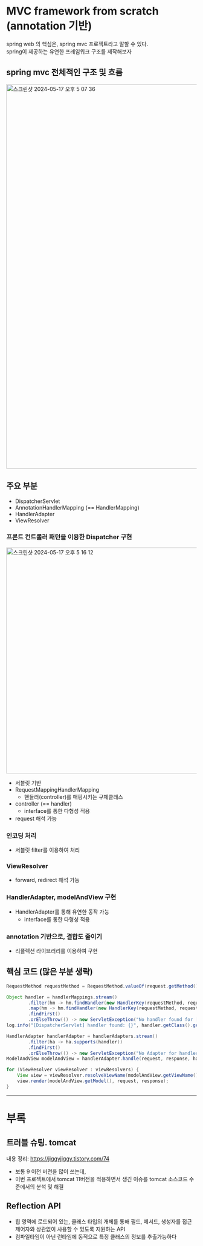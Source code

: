 # MVC framework from scratch (annotation 기반)
spring web 의 핵심은, spring mvc 프로젝트라고 말할 수 있다. <br>
spring이 제공하는 유연한 프레임워크 구조를 제작해보자 <br>

## spring mvc 전체적인 구조 및 흐름
<img width="1014" alt="스크린샷 2024-05-17 오후 5 07 36" src="https://github.com/user-attachments/assets/1e3c915b-bc9f-4c3f-870d-fc0429642726">

## 주요 부분
- DispatcherServlet
- AnnotationHandlerMapping (== HandlerMapping)
- HandlerAdapter
- ViewResolver

### 프론트 컨트롤러 패턴을 이용한 Dispatcher 구현
<img width="596" alt="스크린샷 2024-05-17 오후 5 16 12" src="https://github.com/user-attachments/assets/d8a23462-cacb-46ef-b7cd-7176bb105ee5"> <br>
- 서블릿 기반
- RequestMappingHandlerMapping
    - 핸들러(controller)를 매핑시키는 구체클래스
- controller (== handler)
    - interface를 통한 다형성 적용
- request 해석 가능

### 인코딩 처리
- 서블릿 filter를 이용하여 처리
  
### ViewResolver
- forward, redirect 해석 가능

### HandlerAdapter, modelAndView 구현
- HandlerAdapter를 통해 유연한 동작 가능
    - interface를 통한 다형성 적용

### annotation 기반으로, 결합도 줄이기 
- 리플렉션 라이브러리를 이용하여 구현

## 핵심 코드 (많은 부분 생략)

```java 
RequestMethod requestMethod = RequestMethod.valueOf(request.getMethod());

Object handler = handlerMappings.stream()
        .filter(hm -> hm.findHandler(new HandlerKey(requestMethod, requestURI)) != null)
        .map(hm -> hm.findHandler(new HandlerKey(requestMethod, requestURI)))
        .findFirst()
        .orElseThrow(() -> new ServletException("No handler found for [" + requestMethod + ", " + requestURI + "]"));
log.info("[DispatcherServlet] handler found: {}", handler.getClass().getName());

HandlerAdapter handlerAdapter = handlerAdapters.stream()
        .filter(ha -> ha.supports(handler))
        .findFirst()
        .orElseThrow(() -> new ServletException("No Adapter for handler [" + handler + "]"));
ModelAndView modelAndView = handlerAdapter.handle(request, response, handler);

for (ViewResolver viewResolver : viewResolvers) {
    View view = viewResolver.resolveViewName(modelAndView.getViewName());
    view.render(modelAndView.getModel(), request, response);
}
```

---

# 부록
## 트러블 슈팅. tomcat
내용 정리: https://jiggyjiggy.tistory.com/74
- 보통 9 이전 버전을 많이 쓰는데,
- 이번 프로젝트에서 tomcat 11버전을 적용하면서 생긴 이슈를 tomcat 소스코드 수준에서의 분석 및 해결
  
## Reflection API
- 힙 영역에 로드되어 있는, 클래스 타입의 개체를 통해 필드, 메서드, 생성자를 접근제어자와 상관없이 사용할 수 있도록 지원하는 API
- 컴파일타임이 아닌 런타임에 동적으로 특정 클래스의 정보를 추출가능하다
